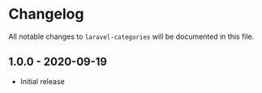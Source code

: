 # Changelog

All notable changes to `laravel-categories` will be documented in this file.

## 1.0.0 - 2020-09-19
- Initial release
